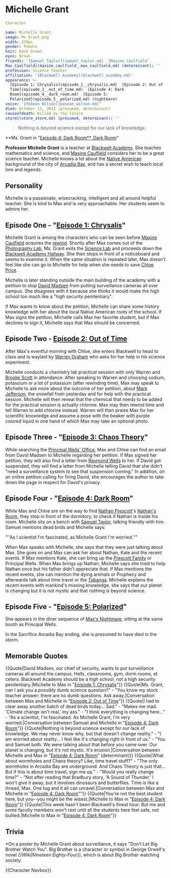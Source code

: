 #  Michelle Grant 

```yaml
Character

name: Michelle Grant
image: Ms Grant.png
width: 270px
gender: Female
hair: Dark brown
eyes: Brown
friends: '[Samuel Taylor](samuel_taylor.md)  [Maxine Caulfield'
Max Caulfield](maxine_caulfield__max_caulfield.md) (determinant): ''
profession: Science teacher
affiliation: '[Blackwell Academy](blackwell_academy.md)'
appearance: >-
  [Episode 1: Chrysalis](episode_1__chrysalis.md)  [Episode 2: Out of
  Time](episode_2__out_of_time.md)  [Episode 4: Dark
  Room](episode_4__dark_room.md)  [Episode 5:
  Polarized](episode_5__polarized.md) (nightmare)
voice: '[PaSean Wilson](pasean_wilson.md)'
died: October 11, 2013 (presumed, determinant)
causeofdeath: Killed by the [Storm
storm](storm_storm.md) (presumed, determinant): ''
```

> Nothing is beyond science except for our lack of knowledge.

**Ms. Grant in "[Episode 4: Dark Room**, Dark Room](episode_4__dark_room____dark_room.md)"

**Professor Michelle Grant** is a teacher at [Blackwell Academy](blackwell_academy.md). She teaches mathematics and science, and [Maxine Caulfield](max.md) considers her to be a great science teacher. Michelle knows a lot about the [Native American](native_american.md) background of the city of [Arcadia Bay](arcadia_bay.md), and has a secret wish to teach local lore and legends.

##  Personality 
Michelle is a passionate, wisecracking, intelligent and all around helpful teacher. She is kind to Max and is very approachable. Her students seem to admire her. 

## Episode One - "[Episode 1: Chrysalis](chrysalis.md)"
Michelle Grant is among the characters who can be seen before [Maxine Caulfield](max.md) acquires the [rewind](rewind.md). Shortly after Max comes out of the [Photography Lab](art_class.md), Ms. Grant exits the [Science Lab](science_lab.md) and proceeds down the [Blackwell Academy Hallway](hallway.md). She then stops in front of a noticeboard and seems to examine it. When the same situation is repeated later, Max doesn't feel like she can go to Michelle for help when she needs to save [Chloe Price](chloe.md).

Michelle is later standing outside the main building of the academy with a petition to stop [David Madsen](david_madsen.md) from putting surveillance cameras all over campus. She disagrees with it because she thinks it would make the high school too much like a "high security penitentiary".

If Max wants to know about the petition, Michelle can share some history knowledge with her about the local Native American roots of the school. If Max signs the petition, Michelle calls Max her favorite student, but if Max declines to sign it, Michelle says that Max should be concerned.

##  Episode Two - [Episode 2: Out of Time](_out_of_time_.md) 
After Max's eventful morning with Chloe, she enters Blackwell to head to class and is waylaid by [Warren Graham](warren.md) who asks for her help in his science experiment.

Michelle conducts a chemistry lab practical session with only Warren and [Brooke Scott](brooke.md) in attendance. After speaking to Warren and choosing sodium, potassium or a lot of potassium (after rewinding time), Max may speak to Michelle to ask more about the outcome of her petition, about [Mark Jefferson](mark_jefferson.md), the snowfall from yesterday and for help with the practical session. Michelle will then reveal that the chemical that needs to be added for the practical session is actually chlorine. Max may then rewind time and tell Warren to add chlorine instead. Warren will then praise Max for her scientific knowledge and assume a pose with the beaker with purple colored liquid in one hand of which Max may take an optional photo.

##  Episode Three - "[Episode 3: Chaos Theory](chaos_theory.md)" 
While searching the [Principal Wells' Office](principal_s_office.md), Max and Chloe can find an email from David Madsen to Michelle regarding her petition. If Max signed her petition, they will also find a letter from [Raymond Wells](principal_wells.md) to her. If David got suspended, they will find a letter from Michelle telling David that she didn't "need a surveillance system to see that suspension coming." In addition, on an online petition calling for firing David, she encourages the author to take down the page in respect for David's privacy.

##  Episode Four - "[Episode 4: Dark Room](dark_room.md)" 
While Max and Chloe are on the way to find [Nathan Prescott](nathan.md)'s [Nathan's Room](room.md), they stop in front of the dormitory, to check if Nathan is inside his room. Michelle sits on a bench with [Samuel Taylor](samuel.md), talking friendly with him. Samuel mentions dead birds and Michelle says:

"''As I scientist I'm fascinated, as Michelle Grant I'm worried.''"

When Max speaks with Michelle, she says that they were just talking about Max. She goes on and Max can ask her about Nathan, Kate and the recent events. If Max mentions Kate, she can bring up the [Prescott Family](prescotts.md) or Principal Wells. When Max brings up Nathan, Michelle says she tried to help Nathan once but his father didn't appreciate that. If Max mentions the recent events, she can mention the dying animals or Prophecy and afterwards talk about time travel or the [Tobanga](tobanga.md). Michelle explains the recent events with mankind's missing knowledge, she says that our planet is changing but it is not mystic and that nothing is beyond science.

##  Episode Five - "[Episode 5: Polarized](polarized.md)" 
She appears in the diner sequence of [Max's Nightmare](max_s_nightmare.md), sitting at the same booth as Principal Wells.

In the Sacrifice Arcadia Bay ending, she is presumed to have died in the storm.

##  Memorable Quotes 
{{Quote|David Madsen, our chief of security, wants to put surveillance cameras all around the campus. Halls, classrooms, gym, dorm rooms, et cetera. Blackwell Academy should be a high school, not a high security penitentiary.|Michelle to Max in "[Episode 1: Chrysalis](chrysalis.md)"}}
{{Quote|Ms. Grant, can I ask you a possibly dumb science question?" - "You know my stock teacher answer: there are no dumb questions. Ask away.|Conversation between Max and Michelle in "[Episode 2: Out of Time](out_of_time.md)"}}
{{Quote|I had to clear away another batch of dead birds today... Sad." - "Makes me mad. 'Climate change isn't real,' my ass." - "I think everything is changing here..." - "As a scientist, I'm fascinated. As Michelle Grant, I'm very worried.|Conversation between Samuel and Michelle in "[Episode 4: Dark Room](dark_room.md)"}}
{{Quote|Nothing is beyond science except for our lack of knowledge. We may never know why, but that doesn't change reality." - "I am worried about reality... I feel like it's changing right in front of us." - "You and Samuel both. We were talking about that before you came over. Our planet is changing, but it's not mystic. It's erosion.|Conversation between Michelle and Max in "[Episode 4: Dark Room](dark_room.md)" (determinant)}}
{{Quote|What about wormholes and Chaos theory? Like, time travel stuff?" - "The only wormholes in Arcadia Bay are underground. And Chaos Theory is just that... But if this is about time travel, sign me up." - "Would you really change time?" - "Not after reading that Bradbury story, 'A Sound of Thunder.' I won't give it away, but it involves dinosaurs and butterflies. Time is like a thread, Max. One tug and it all can unravel.|Conversation between Max and Michelle in "[Episode 4: Dark Room](dark_room.md)""}}
{{Quote|You're not the best student here, but you--you might be the wisest.|Michelle to Max in "[Episode 4: Dark Room](dark_room.md)"}}
{{Quote|This week hasn't been Blackwell's finest hour. But me and some faculty members won't rest until all the students here feel safe, not bullied.|Michelle to Max in "[Episode 4: Dark Room](dark_room.md)"}}

##  Trivia 
*On a poster by Michelle Grant about surveillance, it says "Don't Let Big Brother Watch You". Big Brother is a character or symbol in George Orwell's novel *{{Wiki|Nineteen Eighty-Four}}*, which is about Big Brother watching society.

{{Character Navbox}}

